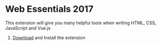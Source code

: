 # Web Essentials 2017
This extension will give you many helpful tools when writing HTML, CSS, JavaScript and Vue.js
1. [Download](https://marketplace.visualstudio.com/items?itemName=MadsKristensen.WebExtensionPack2017) and Install the extension
